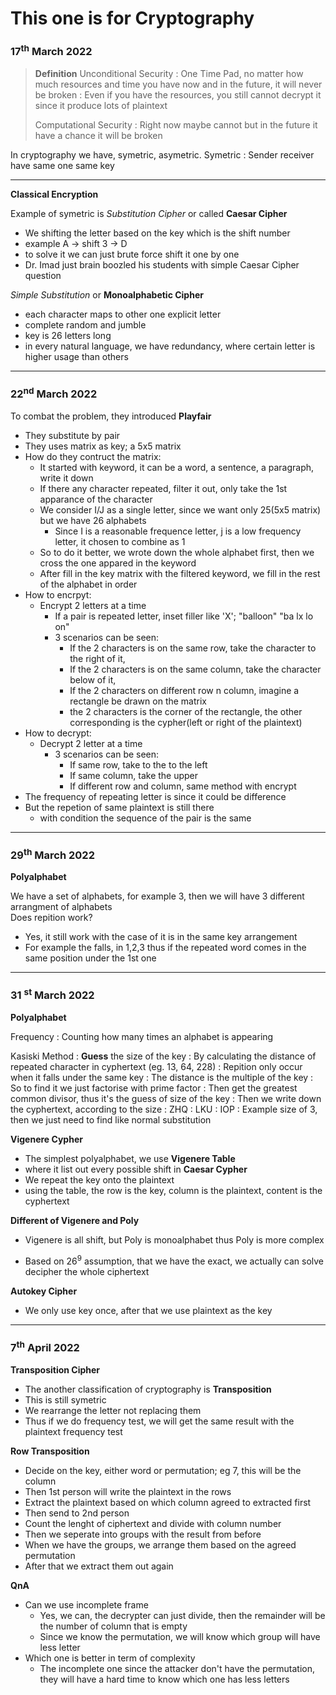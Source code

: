 # This one is for Cryptography

### 17<sup>th</sup> March 2022

> **Definition**
> Unconditional Security
> : One Time Pad, no matter how much resources and time you have now and in the future, it will never be broken
> : Even if you have the resources, you still cannot decrypt it since it produce lots of plaintext
>
> Computational Security
> : Right now maybe cannot but in the future it have a chance it will be broken
>

In cryptography we have, symetric, asymetric.
Symetric
: Sender receiver have same one same key

***

**Classical Encryption**

Example of symetric is *Substitution Cipher* or called **Caesar Cipher**
- We shifting the letter based on the key which is the shift number
- example A -> shift 3 -> D
- to solve it we can just brute force shift it one by one
- Dr. Imad just brain boozled his students with simple Caesar Cipher question

*Simple Substitution* or **Monoalphabetic Cipher**
- each character maps to other one explicit letter
- complete random and jumble
- key is 26 letters long
- in every natural language, we have redundancy, where certain letter is higher usage than others

***

### 22<sup>nd</sup> March 2022

To combat the problem, they introduced **Playfair**  
- They substitute by pair
- They uses matrix as key; a 5x5 matrix
- How do they contruct the matrix:
  - It started with keyword, it can be a word, a sentence, a paragraph, write it down
  - If there any character repeated, filter it out, only take the 1st apparance of the character
  - We consider I/J as a single letter, since we want only 25(5x5 matrix) but we have 26 alphabets
    - Since I is a reasonable frequence letter, j is a low frequency letter, it chosen to combine as 1
  - So to do it better, we wrote down the whole alphabet first, then we cross the one appared in the keyword
  - After fill in the key matrix with the filtered keyword, we fill in the rest of the alphabet in order
- How to encrpyt:
  - Encrypt 2 letters at a time
    - If a pair is repeated letter, inset filler like 'X'; "balloon" "ba lx lo on"
    - 3 scenarios can be seen:
      - If the 2 characters is on the same row, take the character to the right of it,
      - If the 2 characters is on the same column, take the character below of it,
      - If the 2 characters on different row n column, imagine a rectangle be drawn on the matrix
      - the 2 characters is the corner of the rectangle, the other corresponding is the cypher(left or right of the plaintext)
- How to decrypt:
  - Decrypt 2 letter at a time
    - 3 scenarios can be seen:
      - If same row, take to the to the left
      - If same column, take the upper
      - If different row and column, same method with encrypt
- The frequency of repeating letter is since it could be difference
- But the repetion of same plaintext is still there
  - with condition the sequence of the pair is the same

***

### 29<sup>th</sup> March 2022

**Polyalphabet**

We have a set of alphabets, for example 3, then we will have 3 different arrangment of alphabets  
Does repition work?
- Yes, it still work with the case of it is in the same key arrangement
- For example the falls, in 1,2,3 thus if the repeated word comes in the same position under the 1st one

***

### 31 <sup>st</sup> March 2022

**Polyalphabet**

Frequency
 : Counting how many times an alphabet is appearing

Kasiski Method
 : **Guess** the size of the key
 : By calculating the distance of repeated character in cyphertext (eg. 13, 64, 228)
 : Repition only occur when it falls under the same key
 : The distance is the multiple of the key
 : So to find it we just factorise with prime factor
 : Then get the greatest common divisor, thus it's the guess of size of the key
 : Then we write down the cyphertext, according to the size
 : ZHQ
 : LKU
 : IOP
 : Example size of 3, then we just need to find like normal substitution

**Vigenere Cypher**
- The simplest polyalphabet, we use **Vigenere Table**
- where it list out every possible shift in **Caesar Cypher**
- We repeat the key onto the plaintext
- using the table, the row is the key, column is the plaintext, content is the cyphertext

**Different of Vigenere and Poly**
- Vigenere is all shift, but Poly is monoalphabet thus Poly is more complex

- Based on 26<sup>9</sup> assumption, that we have the exact, we actually can solve decipher the whole ciphertext

**Autokey Cipher**
- We only use key once, after that we use plaintext as the key

***

### 7<sup>th</sup> April 2022

**Transposition Cipher**

- The another classification of cryptography is **Transposition**
- This is still symetric 
- We rearrange the letter not replacing them
- Thus if we do frequency test, we will get the same result with the plaintext frequency test

**Row Transposition**

- Decide on the key, either word or permutation; eg 7, this will be the column
- Then 1st person will write the plaintext in the rows
- Extract the plaintext based on which column agreed to extracted first
- Then send to 2nd person
- Count the lenght of ciphertext and divide with column number
- Then we seperate into groups with the result from before
- When we have the groups, we arrange them based on the agreed permutation
- After that we extract them out again

**QnA**
- Can we use incomplete frame
  - Yes, we can, the decrypter can just divide, then the remainder will be the number of column that is empty
  - Since we know the permutation, we will know which group will have less letter
- Which one is better in term of complexity
  - The incomplete one since the attacker don't have the permutation, they will have a hard time to know which one has less letters
